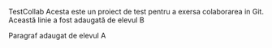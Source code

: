 TestCollab
Acesta este un proiect de test pentru a exersa colaborarea in Git.
Această linie a fost adaugată de elevul B

Paragraf adaugat de elevul A
